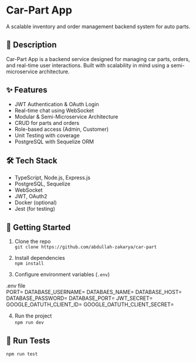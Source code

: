 # Car-Part App

A scalable inventory and order management backend system for auto parts.

## 🚗 Description

Car-Part App is a backend service designed for managing car parts, orders, and real-time user interactions. Built with scalability in mind using a semi-microservice architecture.

## ✨ Features

- JWT Authentication & OAuth Login
- Real-time chat using WebSocket
- Modular & Semi-Microservice Architecture
- CRUD for parts and orders
- Role-based access (Admin, Customer)
- Unit Testing with coverage
- PostgreSQL with Sequelize ORM

## 🛠 Tech Stack

- TypeScript, Node.js, Express.js
- PostgreSQL, Sequelize
- WebSocket
- JWT, OAuth2
- Docker (optional)
- Jest (for testing)

## 🚀 Getting Started

1. Clone the repo  
   `git clone https://github.com/abdullah-zakarya/car-part`

2. Install dependencies  
   `npm install`

3. Configure environment variables (`.env`)  

.env file  
PORT=
DATABASE_USERNAME=
DATABAES_NAME=
DATABASE_HOST=
DATABASE_PASSWORD=
DATABASE_PORT=
JWT_SECRET=
GOOGLE_OATUTH_CLIENT_ID=
GOOGLE_OATUTH_CLIENT_SECRET=


4. Run the project  
`npm run dev`

## 🧪 Run Tests

```bash
npm run test






